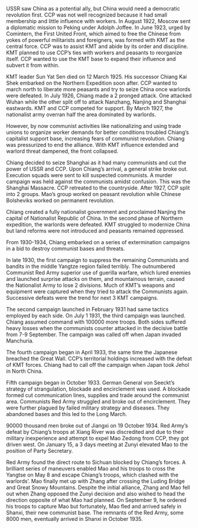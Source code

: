 <!--
	{
		"title": "History of China: 1920-1936",
		"date": "2008-04-06",

		"first_draft": "2006",
		"first_publication": "2008-04-06",
		"edited": "",
		"notes": "Written as part of school history module",

		"tags": "history, essay",
		"category": "history",
		"slug": ""
	}
-->

USSR saw China as a potential ally, but China would need a democratic revolution first. CCP was not well recognized because it had small membership and little influence with workers. In August 1922, Moscow sent a diplomatic mission to Peking under Adolph Joffee. In June 1923, urged by Comintern, the First United Front, which aimed to free the Chinese from yokes of powerful militarists and foreigners, was formed with KMT as the central force. CCP was to assist KMT and abide by its order and discipline. KMT planned to use CCP’s ties with workers and peasants to reorganize itself. CCP wanted to use the KMT base to expand their influence and subvert it from within.

<!--more-->

KMT leader Sun Yat Sen died on 12 March 1925. His successor Chiang Kai Shek embarked on the Northern Expedition soon after. CCP wanted to march north to liberate more peasants and try to seize China once warlords were defeated. In July 1926, Chiang made a 2 pronged attack. One attacked Wuhan while the other split off to attack Nanzhang, Nanjing and Shanghai eastwards. KMT and CCP competed for support. By March 1927, the nationalist army overran half the area dominated by warlords.

However, by now communist activities like nationalizing and using trade unions to organize worker demands for better conditions troubled Chiang’s capitalist support base, increasing fears of communist revolution. Chiang was pressurized to end the alliance. With KMT influence extended and warlord threat dampened, the front collapsed.

Chiang decided to seize Shanghai as it had many communists and cut the power of USSR and CCP. Upon Chiang’s arrival, a general strike broke out. Execution squads were sent to kill suspected communists. A murder campaign was held against the communists amidst confusion. This was the Shanghai Massacre. CCP retreated to the countryside. After 1927, CCP split into 2 groups. Mao’s group worked on peasant revolution while Chinese Bolsheviks worked on permanent revolution.

Chiang created a fully nationalist government and proclaimed Nanjing the capital of Nationalist Republic of China. In the second phase of Northern expedition, the warlords were defeated. KMT struggled to modernize China but land reforms were not introduced and peasants remained oppressed.

From 1930-1934, Chiang embarked on a series of extermination campaigns in a bid to destroy communist bases and threats.

In late 1930, the first campaign to suppress the remaining Communists and bandits in the middle Yangtze region failed terribly. The outnumbered Communist Red Army superior use of guerilla warfare, which lured enemies and launched surprise attacks on them, and mountainous terrain, caused the Nationalist Army to lose 2 divisions. Much of KMT’s weapons and equipment were captured when they tried to attack the Communists again. Successive defeats were the trend for next 3 KMT campaigns.

The second campaign launched in February 1931 had same tactics employed by each side. On July 1 1931, the third campaign was launched. Chiang assumed command with 100000 more troops. Both sides suffered heavy losses when the communists counter attacked in the decisive battle from 7-9 September. The campaign was called off when Japan invaded Manchuria.

The fourth campaign began in April 1933, the same time the Japanese breached the Great Wall. CCP’s territorial holdings increased with the defeat of KMT forces. Chiang had to call off the campaign when Japan took Jehol in North China.

Fifth campaign began in October 1933. German General von Seeckt’s strategy of strangulation, blockade and encirclement was used. A blockade formed cut communication lines, supplies and trade around the communist area. Communists Red Army struggled and broke out of encirclement. They were further plagued by failed military strategy and diseases. They abandoned bases and this led to the Long March.

90000 thousand men broke out of Jiangxi on 19 October 1934. Red Army’s defeat by Chiang’s troops at Xiang River was discredited and due to their military inexperience and attempt to expel Mao Zedong from CCP, they got driven west. On January 15, a 3 days meeting at Zunyi elevated Mao to the position of Party Secretary.

Red Army found the direct route to Sichuan blocked by Chiang’s forces. A brilliant series of maneuvers enabled Mao and his troops to cross the Yangtse on May 8 and escape Chiang’s troops, which clashed with the warlords’. Mao finally met up with Zhang after crossing the Luding Bridge and Great Snowy Mountains. Despite the initial alliance, Zhang and Mao fell out when Zhang opposed the Zunyi decision and also wished to head the direction opposite of what Mao had planned. On September 9, he ordered his troops to capture Mao but fortunately, Mao fled and arrived safely in Shanxi, their new communist base. The remnants of the Red Army, some 8000 men, eventually arrived in Shanxi in October 1935.